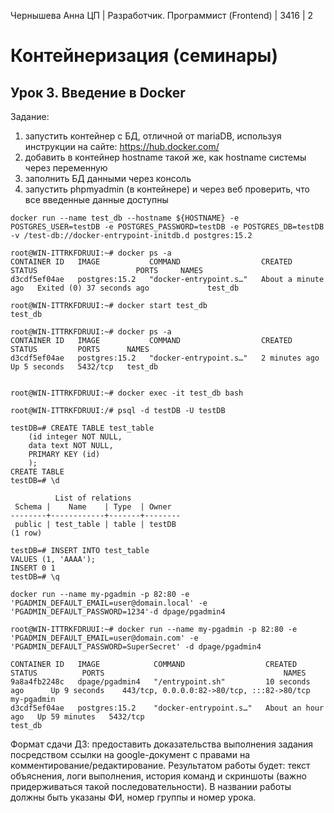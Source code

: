 Чернышева Анна 
ЦП | Разработчик. Программист (Frontend) | 3416 | 2

# Контейнеризация (семинары)

## Урок 3. Введение в Docker

Задание:
1. запустить контейнер с БД, отличной от mariaDB, используя инструкции на сайте: https://hub.docker.com/
2. добавить в контейнер hostname такой же, как hostname системы через переменную
3. заполнить БД данными через консоль
4. запустить phpmyadmin (в контейнере) и через веб проверить, что все введенные данные доступны

```annfox@WIN-ITTRKFDRUUI:/etc/apt$
docker run --name test_db --hostname ${HOSTNAME} -e POSTGRES_USER=testDB -e POSTGRES_PASSWORD=testDB -e POSTGRES_DB=testDB -v /test-db://docker-entrypoint-initdb.d postgres:15.2

root@WIN-ITTRKFDRUUI:~# docker ps -a
CONTAINER ID   IMAGE           COMMAND                  CREATED              STATUS                      PORTS     NAMES
d3cdf5ef04ae   postgres:15.2   "docker-entrypoint.s…"   About a minute ago   Exited (0) 37 seconds ago             test_db

root@WIN-ITTRKFDRUUI:~# docker start test_db
test_db

root@WIN-ITTRKFDRUUI:~# docker ps -a
CONTAINER ID   IMAGE           COMMAND                  CREATED         STATUS         PORTS      NAMES
d3cdf5ef04ae   postgres:15.2   "docker-entrypoint.s…"   2 minutes ago   Up 5 seconds   5432/tcp   test_db


root@WIN-ITTRKFDRUUI:~# docker exec -it test_db bash

root@WIN-ITTRKFDRUUI:/# psql -d testDB -U testDB

testDB=# CREATE TABLE test_table
    (id integer NOT NULL,
    data text NOT NULL,
    PRIMARY KEY (id)
    );
CREATE TABLE
testDB=# \d

          List of relations
 Schema |    Name    | Type  | Owner  
--------+------------+-------+--------
 public | test_table | table | testDB
(1 row)

testDB=# INSERT INTO test_table 
VALUES (1, 'AAAA');
INSERT 0 1
testDB=# \q

docker run --name my-pgadmin -p 82:80 -e 'PGADMIN_DEFAULT_EMAIL=user@domain.local' -e 'PGADMIN_DEFAULT_PASSWORD=1234'-d dpage/pgadmin4

root@WIN-ITTRKFDRUUI:~# docker run --name my-pgadmin -p 82:80 -e 'PGADMIN_DEFAULT_EMAIL=user@domain.com' -e 'PGADMIN_DEFAULT_PASSWORD=SuperSecret' -d dpage/pgadmin4

CONTAINER ID   IMAGE            COMMAND                  CREATED             STATUS          PORTS                                        NAMES
9a8a4fb2248c   dpage/pgadmin4   "/entrypoint.sh"         10 seconds ago      Up 9 seconds    443/tcp, 0.0.0.0:82->80/tcp, :::82->80/tcp   my-pgadmin
d3cdf5ef04ae   postgres:15.2    "docker-entrypoint.s…"   About an hour ago   Up 59 minutes   5432/tcp                                     test_db
```

Формат сдачи ДЗ: предоставить доказательства выполнения задания посредством ссылки на google-документ с правами на комментирование/редактирование.
Результатом работы будет: текст объяснения, логи выполнения, история команд и скриншоты (важно придерживаться такой последовательности).
В названии работы должны быть указаны ФИ, номер группы и номер урока.